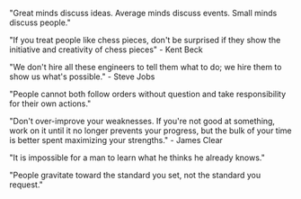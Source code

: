 "Great minds discuss ideas. Average minds discuss events. Small minds discuss people."

"If you treat people like chess pieces, don't be surprised if they show the initiative and creativity of chess pieces" - Kent Beck

"We don't hire all these engineers to tell them what to do; we hire them to show us what's possible." - Steve Jobs

"People cannot both follow orders without question and take responsibility for their own actions."

"Don't over-improve your weaknesses. If you're not good at something, work on it until it no longer prevents your progress, but the bulk of your time is better spent maximizing your strengths." - James Clear 

"It is impossible for a man to learn what he thinks he already knows."

"People gravitate toward the standard you set, not the standard you request."
